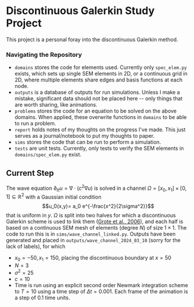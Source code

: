 # Discontinuous Galerkin Study Project

This project is a personal foray into the discontinuous Galerkin method.

### Navigating the Repository

- `domains` stores the code for elements used. Currently only `spec_elem.py` exists, which sets up single SEM elements in 2D, or a continuous grid in 2D, where multiple elements share edges and basis functions at each node.
- `outputs` is a database of outputs for run simulations. Unless I make a mistake, significant data should not be placed here -- only things that are worth sharing, like animations.
- `problems` stores the code for an equation to be solved on the above domains. When applied, these overwrite functions in `domains` to be able to run a problem.
- `report` holds notes of my thoughts on the progress I've made. This just serves as a journal/notebook to put my thoughts to paper.
- `sims` stores the code that can be run to perform a simulation.
- `tests` are unit tests. Currently, only tests to verify the SEM elements in `domains/spec_elem.py` exist.

## Current Step

The wave equation $\partial_{tt}u=\nabla\cdot (c^2\nabla u)$ is solved in a channel $\Omega = [x_0,x_1]\times [0,1] \subseteq \mathbb R^2$ with a Gaussian initial condition
$$u_0(x,y)= a_0 e^{-\frac{x^2}{2\sigma^2}}$$
that is uniform in $y$. $\Omega$ is split into two halves for which a discontinuous Galerkin scheme is used to link them ([Grote et al., 2006](https://epubs.siam.org/doi/10.1137/05063194X)), and each half is based on a continuous SEM mesh of elements (degree $N$) of size $1\times 1$. The code to run this is in `sims/wave_channel_linked.py`. Outputs have been generated and placed in `outputs/wave_channel_2024_03_10` (sorry for the lack of labels), for which
- $x_0 = -50, x_1 = 150$, placing the discontinuous boundary at $x=50$
- $N = 3$
- $\sigma^2 = 25$
- $c = 10$
- Time is run using an explicit second order Newmark integration scheme to $T=10$ using a time step of $\Delta t = 0.001$. Each frame of the animation is a step of $0.1$ time units.